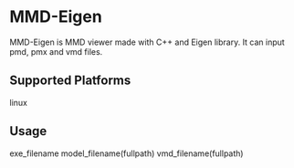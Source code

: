 # MMD-Eigen

MMD-Eigen is MMD viewer made with C++ and Eigen library.
It can input pmd, pmx and vmd files.

## Supported Platforms

linux

## Usage

exe_filename model_filename(fullpath) vmd_filename(fullpath)
